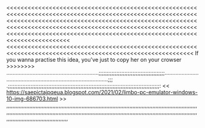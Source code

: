 <<<<<<<<<<<<<<<<<<<<<<<<<<<<<<<<<<<<<<<<<<<<<<<<<<<<<<<<<<<<<<<<<<<<<<<<<<<<<<<<<<<<<<<<<<<<<<<<<<<<<<<<<<<<<<<<<<<<<<<<<<<<<<<<<<<<<<<<<<<<<<<<<<<<<<<<<<<<<<<<<<<<<<<<<<<<<<<<<<<<<<<<<<<<<<<<<<<<<<<<<<<<<<<<<<<<<<<<<<<<<<<<<<<<<<<<<<<<<<<<<<<<<<<<<<<<<<<<<<<<<<<<<<<<<<<<<<<<<<<<<<<<<<<<
<<<<<<<<<<<<<<<<<<<<<<<<<<<<<<<<<<<<<<<<<<<<<<<<<<<<<<<<<<<<<<<<<<<<<<<<<<<<<<<<<<<<<<<<<<<<<<<<<<<<<<<<<<<   If you wanna practise this idea, you've just to copy her on your crowser  >>>>>>>>
............................................................;;;;;;;;;;;;;;;;;;;;;;;;;;;;;;;;;;;;;;;;;........................................................................................;;;
.;;;;;;;;;;;;;;;;;;;;;;;;;;;;;;;;;;;;;;;;;;;;;;;;;;;;;;;;;;;;;;;;;;;;;;;;;;;;;;;;;;;;;;;;;;;;;;:
<<  https://saepictajpqeua.blogspot.com/2021/02/limbo-pc-emulator-windows-10-img-686703.html  >>
,,,,,,,,,,,,,,,,,,,,,,,,,,,,,,,,,,,,,,,,,,,,,,,,,,,,,,,,,,,,,,,,,,,,,,,,,,,,,,,,,,,,,,,,,,,,,,,,,,,,,,,,,,,,,,,,,,,,,,,,,,,,,,,,,,,,,,,,,,,,,,,,,,,,,,,,,,,,,,,,,,,,,,,,,,,,,,,,,,,,,,,,,,,,,,,,,,,,,,,,,,,,,,,,,,,,,,,,,,,,,,,,,,,,,,,,,,,,,,,,,,,,,,,,,,,,,,,,,,,,,,,,,,,,,,,,,,,,,,,,,,,,,,,,
